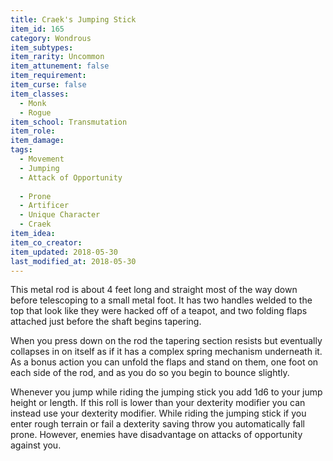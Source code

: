 ```yaml
---
title: Craek's Jumping Stick
item_id: 165
category: Wondrous
item_subtypes:
item_rarity: Uncommon
item_attunement: false
item_requirement:
item_curse: false
item_classes:
  - Monk
  - Rogue
item_school: Transmutation
item_role:
item_damage:
tags:
  - Movement
  - Jumping
  - Attack of Opportunity
  
  - Prone
  - Artificer
  - Unique Character
  - Craek
item_idea:
item_co_creator:
item_updated: 2018-05-30
last_modified_at: 2018-05-30
---
```


This metal rod is about 4 feet long and straight most of the way down before telescoping to a small metal foot. It has two handles welded to the top that look like they were hacked off of a teapot, and two folding flaps attached just before the shaft begins tapering.

When you press down on the rod the tapering section resists but eventually collapses in on itself as if it has a complex spring mechanism underneath it.
As a bonus action you can unfold the flaps and stand on them, one foot on each side of the rod, and as you do so you begin to bounce slightly.

Whenever you jump while riding the jumping stick you add 1d6 to your jump height or length. If this roll is lower than your dexterity modifier you can instead use your dexterity modifier.
While riding the jumping stick if you enter rough terrain or fail a dexterity saving throw you automatically fall prone. However, enemies have disadvantage on attacks of opportunity against you.
